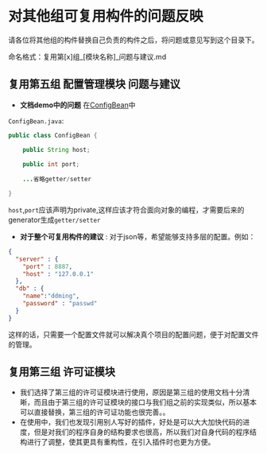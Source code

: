 # 对其他组可复用构件的问题反映

请各位将其他组的构件替换自己负责的构件之后，将问题或意见写到这个目录下。

命名格式：复用第[x]组\_[模块名称]\_问题与建议.md

## 复用第五组 配置管理模块 问题与建议

- **文档demo中的问题** 在[ConfigBean](https://github.com/SummerWish/TahitiConfigManager)中
 
`ConfigBean.java`:

```java
public class ConfigBean {

    public String host;
    
    public int port;
    
    ...省略getter/setter

}
```

`host`,`port`应该声明为private,这样应该才符合面向对象的编程，才需要后来的generator生成`getter/setter`

- **对于整个可复用构件的建议** : 对于json等，希望能够支持多层的配置。例如：

```json
{
  "server" : {
    "port" : 8887,
    "host" : "127.0.0.1"
  },
  "db" : {
    "name":"ddming",
    "password" : "passwd"
  }
}

```

这样的话，只需要一个配置文件就可以解决真个项目的配置问题，便于对配置文件的管理。
## 复用第三组 许可证模块 
* 我们选择了第三组的许可证模块进行使用，原因是第三组的使用文档十分清晰，而且由于第三组的许可证模块的接口与我们组之前的实现类似，所以基本可以直接替换，第三组的许可证功能也很完善。。
* 在使用中，我们也发现引用别人写好的插件，好处是可以大大加快代码的进度，但是对我们的程序自身的结构要求也很高，所以我们对自身代码的程序结构进行了调整，使其更具有重构性，在引入插件时也更为方便。


